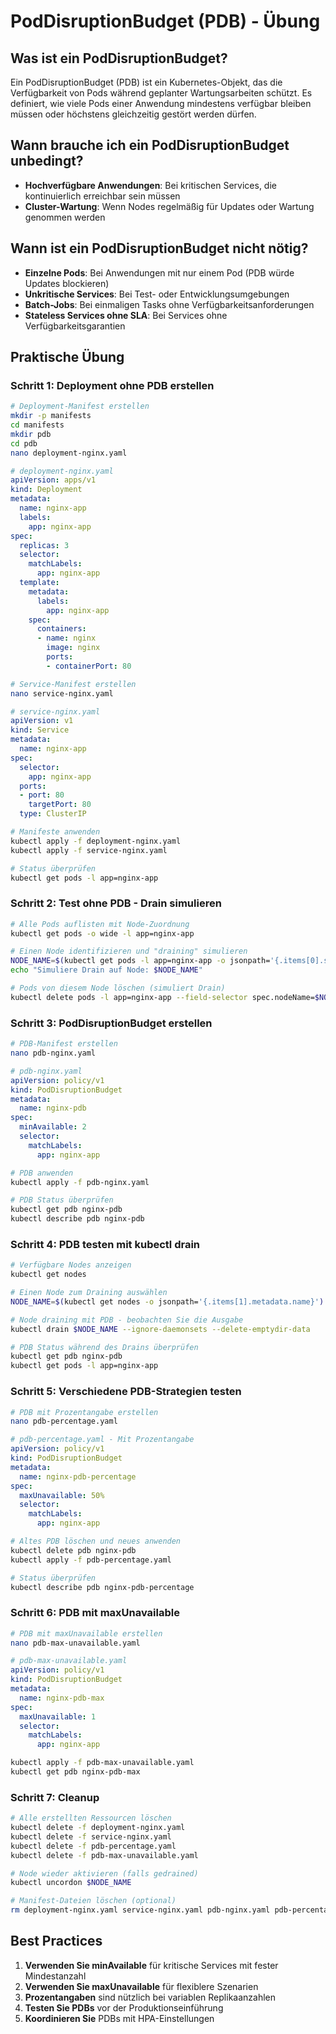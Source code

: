 # PodDisruptionBudget (PDB) - Übung

## Was ist ein PodDisruptionBudget?

Ein PodDisruptionBudget (PDB) ist ein Kubernetes-Objekt, das die Verfügbarkeit von Pods während geplanter Wartungsarbeiten schützt. Es definiert, wie viele Pods einer Anwendung mindestens verfügbar bleiben müssen oder höchstens gleichzeitig gestört werden dürfen.

## Wann brauche ich ein PodDisruptionBudget unbedingt?

- **Hochverfügbare Anwendungen**: Bei kritischen Services, die kontinuierlich erreichbar sein müssen
- **Cluster-Wartung**: Wenn Nodes regelmäßig für Updates oder Wartung genommen werden

## Wann ist ein PodDisruptionBudget nicht nötig?

- **Einzelne Pods**: Bei Anwendungen mit nur einem Pod (PDB würde Updates blockieren)
- **Unkritische Services**: Bei Test- oder Entwicklungsumgebungen
- **Batch-Jobs**: Bei einmaligen Tasks ohne Verfügbarkeitsanforderungen
- **Stateless Services ohne SLA**: Bei Services ohne Verfügbarkeitsgarantien

## Praktische Übung

### Schritt 1: Deployment ohne PDB erstellen

```bash
# Deployment-Manifest erstellen
mkdir -p manifests
cd manifests
mkdir pdb
cd pdb 
nano deployment-nginx.yaml
```

```yaml
# deployment-nginx.yaml
apiVersion: apps/v1
kind: Deployment
metadata:
  name: nginx-app
  labels:
    app: nginx-app
spec:
  replicas: 3
  selector:
    matchLabels:
      app: nginx-app
  template:
    metadata:
      labels:
        app: nginx-app
    spec:
      containers:
      - name: nginx
        image: nginx
        ports:
        - containerPort: 80
```

```bash
# Service-Manifest erstellen
nano service-nginx.yaml
```

```yaml
# service-nginx.yaml
apiVersion: v1
kind: Service
metadata:
  name: nginx-app
spec:
  selector:
    app: nginx-app
  ports:
  - port: 80
    targetPort: 80
  type: ClusterIP
```

```bash
# Manifeste anwenden
kubectl apply -f deployment-nginx.yaml
kubectl apply -f service-nginx.yaml

# Status überprüfen
kubectl get pods -l app=nginx-app
```

### Schritt 2: Test ohne PDB - Drain simulieren

```bash
# Alle Pods auflisten mit Node-Zuordnung
kubectl get pods -o wide -l app=nginx-app

# Einen Node identifizieren und "draining" simulieren
NODE_NAME=$(kubectl get pods -l app=nginx-app -o jsonpath='{.items[0].spec.nodeName}')
echo "Simuliere Drain auf Node: $NODE_NAME"

# Pods von diesem Node löschen (simuliert Drain)
kubectl delete pods -l app=nginx-app --field-selector spec.nodeName=$NODE_NAME
```

### Schritt 3: PodDisruptionBudget erstellen

```bash
# PDB-Manifest erstellen
nano pdb-nginx.yaml
```

```yaml
# pdb-nginx.yaml
apiVersion: policy/v1
kind: PodDisruptionBudget
metadata:
  name: nginx-pdb
spec:
  minAvailable: 2
  selector:
    matchLabels:
      app: nginx-app
```

```bash
# PDB anwenden
kubectl apply -f pdb-nginx.yaml

# PDB Status überprüfen
kubectl get pdb nginx-pdb
kubectl describe pdb nginx-pdb
```

### Schritt 4: PDB testen mit kubectl drain

```bash
# Verfügbare Nodes anzeigen
kubectl get nodes

# Einen Node zum Draining auswählen
NODE_NAME=$(kubectl get nodes -o jsonpath='{.items[1].metadata.name}')

# Node draining mit PDB - beobachten Sie die Ausgabe
kubectl drain $NODE_NAME --ignore-daemonsets --delete-emptydir-data

# PDB Status während des Drains überprüfen
kubectl get pdb nginx-pdb
kubectl get pods -l app=nginx-app
```

### Schritt 5: Verschiedene PDB-Strategien testen

```bash
# PDB mit Prozentangabe erstellen
nano pdb-percentage.yaml
```

```yaml
# pdb-percentage.yaml - Mit Prozentangabe
apiVersion: policy/v1
kind: PodDisruptionBudget
metadata:
  name: nginx-pdb-percentage
spec:
  maxUnavailable: 50%
  selector:
    matchLabels:
      app: nginx-app
```

```bash
# Altes PDB löschen und neues anwenden
kubectl delete pdb nginx-pdb
kubectl apply -f pdb-percentage.yaml

# Status überprüfen
kubectl describe pdb nginx-pdb-percentage
```

### Schritt 6: PDB mit maxUnavailable

```bash
# PDB mit maxUnavailable erstellen
nano pdb-max-unavailable.yaml
```

```yaml
# pdb-max-unavailable.yaml
apiVersion: policy/v1
kind: PodDisruptionBudget
metadata:
  name: nginx-pdb-max
spec:
  maxUnavailable: 1
  selector:
    matchLabels:
      app: nginx-app
```

```bash
kubectl apply -f pdb-max-unavailable.yaml
kubectl get pdb nginx-pdb-max
```

### Schritt 7: Cleanup

```bash
# Alle erstellten Ressourcen löschen
kubectl delete -f deployment-nginx.yaml
kubectl delete -f service-nginx.yaml
kubectl delete -f pdb-percentage.yaml
kubectl delete -f pdb-max-unavailable.yaml

# Node wieder aktivieren (falls gedrained)
kubectl uncordon $NODE_NAME

# Manifest-Dateien löschen (optional)
rm deployment-nginx.yaml service-nginx.yaml pdb-nginx.yaml pdb-percentage.yaml pdb-max-unavailable.yaml
```

## Best Practices

1. **Verwenden Sie minAvailable** für kritische Services mit fester Mindestanzahl
2. **Verwenden Sie maxUnavailable** für flexiblere Szenarien
3. **Prozentangaben** sind nützlich bei variablen Replikaanzahlen
4. **Testen Sie PDBs** vor der Produktionseinführung
5. **Koordinieren Sie** PDBs mit HPA-Einstellungen
